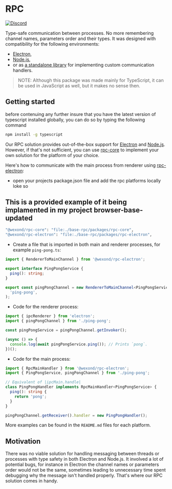 # RPC

[![Discord](https://discordapp.com/api/guilds/307605794680209409/widget.png?style=shield)](https://discord.gg/P7Vn4VX)

Type-safe communication between processes.
No more remembering channel names, parameters order and their types.
It was designed with compatibility for the following environments:

- [Electron](packages/rpc-electron),
- [Node.js](packages/rpc-node),
- or as [a standalone library](packages/rpc-core) for implementing custom communication handlers.

> NOTE: Although this package was made mainly for TypeScript, it can be used in JavaScript as well, but it makes no sense then.

## Getting started

before contenuing any further insure that you have the latest version of typescript installed globally, you can do so by typing the following command

```bash
npm install -g typescript
```

Our RPC solution provides out-of-the-box support for [Electron](packages/rpc-node) and [Node.js](packages/rpc-node).
However, if that's not sufficient, you can use [rpc-core](packages/rpc-core) to implement your own solution for the platform of your choice.

Here's how to communicate with the main process from renderer using [rpc-electron](packages/rpc-electron):

- open your projects package.json file and add the rpc platforms locally loke so

## This is a provided example of it being implamented in my project browser-base-updated

```bash
"@wexond/rpc-core": "file:./base-rpc/packages/rpc-core",
"@wexond/rpc-electron": "file:./base-rpc/packages/rpc-electron",
```

- Create a file that is imported in both main and renderer processes, for example `ping-pong.ts`:

```ts
import { RendererToMainChannel } from '@wexond/rpc-electron';

export interface PingPongService {
  ping(): string;
}

export const pingPongChannel = new RendererToMainChannel<PingPongService>(
  'ping-pong',
);
```

- Code for the renderer process:

```ts
import { ipcRenderer } from 'electron';
import { pingPongChannel } from './ping-pong';

const pingPongService = pingPongChannel.getInvoker();

(async () => {
  console.log(await pingPongService.ping()); // Prints `pong`.
})();
```

- Code for the main process:

```ts
import { RpcMainHandler } from '@wexond/rpc-electron';
import { PingPongService, pingPongChannel } from './ping-pong';

// Equivalent of |ipcMain.handle|
class PingPongHandler implements RpcMainHandler<PingPongService> {
  ping(): string {
    return 'pong';
  }
}

pingPongChannel.getReceiver().handler = new PingPongHandler();
```

More examples can be found in the `README.md` files for each platform.

## Motivation

There was no viable solution for handling messaging between threads or processes with type safety in both Electron and Node.js.
It involved a lot of potential bugs, for instance in Electron the channel names or parameters order would not be the same, sometimes leading
to unnecessary time spent debugging why the message isn't handled properly. That's where our RPC solution comes in handy.
